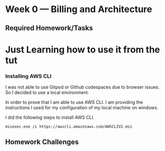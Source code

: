 # Week 0 — Billing and Architecture

## Required Homework/Tasks

# Just Learning how to use it from the tut

### Installing AWS CLI

I was not able to use Gitpod or Github codespaces due to browser issues.
So I decided to use a local environment.

In order to prove that I am able to use AWS CLI.
I am providing the instructions I used for my configuration of my local machine on windows.

I did the following steps to install AWS CLI.

```
msiexec.exe /i https://awscli.amazonaws.com/AWSCLIV2.msi
```

## Homework Challenges
